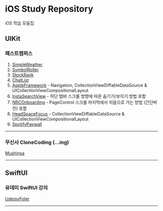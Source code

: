 # iOS Study Repository
iOS 학습 모음집

## UIKit

### 패스트캠퍼스 
1. [SimpleWeather](https://github.com/Yimkeul/iOS_Study_Repository/tree/main/_FastCampusStudy/SimpleWeather)
2. [SymbolRoller](https://github.com/Yimkeul/iOS_Study_Repository/tree/main/_FastCampusStudy/SymbolRoller)
3. [StockRank](https://github.com/Yimkeul/iOS_Study_Repository/tree/main/_FastCampusStudy/StockRank)
4. [ChatList](https://github.com/Yimkeul/iOS_Study_Repository/tree/main/_FastCampusStudy/ChatList)
5. [AppleFramework](https://github.com/Yimkeul/iOS_Study_Repository/tree/main/_FastCampusStudy/AppleFrameworks) - Navigation, CollectionViewDiffableDataSource & UICollectionViewCompositionalLayout
6. [InstaSearchView](https://github.com/Yimkeul/iOS_Study_Repository/tree/main/_FastCampusStudy/InstaSearchView) - 하단 탭바 스크롤 방향에 따른 숨기기/보이기 방법 포함
7. [NRCOnboarding](https://github.com/Yimkeul/iOS_Study_Repository/tree/main/_FastCampusStudy/NRCOnboarding) - PageControl 스크롤 마지막에서 처음으로 가는 방법 (간단버전) 포함
8. [HeadSpaceFocus](https://github.com/Yimkeul/iOS_Study_Repository/tree/main/_FastCampusStudy/HeadSpaceFocus) - CollectionViewDiffableDataSource & UICollectionViewCompositionalLayout
9. [SpotifyPaywall](https://github.com/Yimkeul/iOS_Study_Repository/tree/main/_FastCampusStudy/SpotifyPaywall)


---
### 무신사 CloneCoding (...ing)
[Mushinsa](https://github.com/Yimkeul/MushinsaCloneCoding)

---

## SwiftUI

### 유데미 SwiftUI 강의
[UdemyFoler](https://github.com/Yimkeul/UdemyFolder)

---


